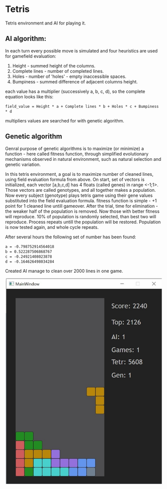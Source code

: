# Tetris
Tetris environment and AI for playing it.

## AI algorithm:

In each turn every possible move is simulated and four heuristics are used for gamefield evaluation:
1. Height - summed height of the columns.
2. Complete lines - number of completed lines.
3. Holes - number of 'holes' - empty inaccessible spaces.
4. Bumpiness - summed difference of adjacent columns height.

each value has a multiplier (successively a, b, c, d), so the complete equation looks like this:

    field_value = Height * a + Complete lines * b + Holes * c + Bumpiness * d

multipliers values are searched for with genetic algorithm.

## Genetic algorithm

Genral purpose of genetic algorithms is to maximize (or minimize) a function - here called fitness function, through simplified evolutionary mechanisms observed in natural environment, such as natural selection and genetic variation.

In this tetris environment, a goal is to maximize number of cleaned lines, using field evaluation formula from above.
On start, set of vectors is initialized, each vector [a,b,c,d] has 4 floats (called genes) in range <-1;1>. Those vectors are called genotypes, and
all together makes a population.
Now every subject (genotype) plays tetris game using their gene values substituted into the field evaluation formula.
fitness function is simple - +1 point for 1 cleaned line untill gameover.
After the trial, time for elimination - the weaker half of the population is removed.
Now those with better fitness will reproduce. 10% of population is randomly selected, than best two will reproduce.
Process repeats untill the population will be restored.
Population is now tested again, and whole cycle repeats.

After several hours the following set of number has been found:

    a = -0.798752914564018
    b = 0.522287506868767
    c = -0.24921408023878
    d = -0.164626498034284

Created AI manage to clean over 2000 lines in one game.

![img1](/imgs/tetris1.jpg)
